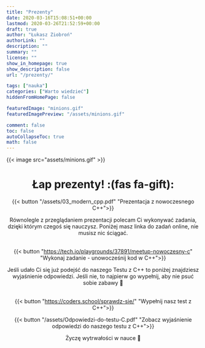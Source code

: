 ```yaml
---
title: "Prezenty"
date: 2020-03-16T15:08:51+00:00
lastmod: 2020-03-26T21:52:59+00:00
draft: true
author: "Łukasz Ziobroń"
authorLink: ""
description: ""
summary: ""
license: ""
show_in_homepage: true
show_description: false
url: "/prezenty/"

tags: ["nauka"]
categories: ["Warto wiedzieć"]
hiddenFromHomePage: false

featuredImage: "minions.gif"
featuredImagePreview: "/assets/minions.gif"

comment: false
toc: false
autoCollapseToc: true
math: false
---
```


{{< image src="assets/minions.gif" >}}

<div align="center">

# Łap prezenty! :(fas fa-gift):

{{< button "/assets/03_modern_cpp.pdf" "Prezentacja z nowoczesnego C++">}}

Równolegle z przeglądaniem prezentacji polecam Ci wykonywać zadania, dzięki którym czegoś się nauczysz. Poniżej masz linka do zadań online, nie musisz nic ściągać.
<br><br>

{{< button "https://tech.io/playgrounds/37891/meetup-nowoczesny-c" "Wykonaj zadanie - unowocześnij kod w C++">}}

Jeśli udało Ci się już podejść do naszego Testu z C++ to poniżej znajdziesz wyjaśnienie odpowiedzi. Jeśli nie, to najpierw go wypełnij, aby nie psuć sobie zabawy 🙂
<br><br>

{{< button "https://coders.school/sprawdz-sie/" "Wypełnij nasz test z C++">}}
<br>

{{< button "/assets/Odpowiedzi-do-testu-C.pdf" "Zobacz wyjaśnienie odpowiedzi do naszego testu z C++">}}   

Życzę wytrwałości w nauce 🙂

</div>